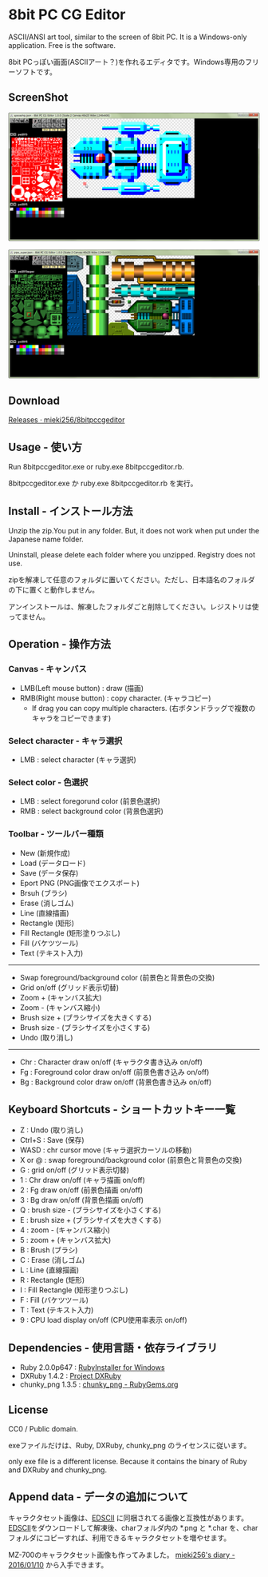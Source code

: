 8bit PC CG Editor
=================

ASCII/ANSI art tool, similar to the screen of 8bit PC. It is a Windows-only application. Free is the software.

8bit PCっぽい画面(ASCIIアート？)を作れるエディタです。Windows専用のフリーソフトです。

## ScreenShot

![ScreenShot1](screenshot/8bitpccgeditor_ss1.png?raw=true )

![ScreenShot2](screenshot/8bitpccgeditor_ss2.png?raw=true )

## Download

[Releases · mieki256/8bitpccgeditor](https://github.com/mieki256/8bitpccgeditor/releases/ )

## Usage - 使い方

Run 8bitpccgeditor.exe or ruby.exe 8bitpccgeditor.rb.

8bitpccgeditor.exe か ruby.exe 8bitpccgeditor.rb を実行。

## Install - インストール方法
Unzip the zip.You put in any folder. But, it does not work when put under the Japanese name folder.

Uninstall, please delete each folder where you unzipped. Registry does not use.

zipを解凍して任意のフォルダに置いてください。ただし、日本語名のフォルダの下に置くと動作しません。

アンインストールは、解凍したフォルダごと削除してください。レジストリは使ってません。

## Operation - 操作方法

### Canvas - キャンバス

* LMB(Left mouse button) : draw (描画)
* RMB(Right mouse button) : copy character. (キャラコピー)
    * If drag you can copy multiple characters. (右ボタンドラッグで複数のキャラをコピーできます)

### Select character - キャラ選択

* LMB : select character (キャラ選択)

### Select color - 色選択

* LMB : select foregorund color (前景色選択)
* RMB : select background color (背景色選択)

### Toolbar - ツールバー種類

* New (新規作成)
* Load (データロード)
* Save (データ保存)
* Eport PNG (PNG画像でエクスポート)
* Brsuh (ブラシ)
* Erase (消しゴム)
* Line (直線描画)
* Rectangle (矩形)
* Fill Rectangle (矩形塗りつぶし)
* Fill (バケツツール)
* Text (テキスト入力)

- - - - 

* Swap foreground/background color (前景色と背景色の交換)
* Grid on/off (グリッド表示切替)
* Zoom + (キャンバス拡大)
* Zoom - (キャンバス縮小)
* Brush size + (ブラシサイズを大きくする)
* Brush size - (ブラシサイズを小さくする)
* Undo (取り消し)

- - - - 

* Chr : Character draw on/off (キャラクタ書き込み on/off)
* Fg : Foreground color draw on/off (前景色書き込み on/off)
* Bg : Background color draw on/off (背景色書き込み on/off)

## Keyboard Shortcuts - ショートカットキー一覧

* Z : Undo (取り消し)
* Ctrl+S : Save (保存)
* WASD : chr cursor move (キャラ選択カーソルの移動)
* X or @ : swap foreground/background color (前景色と背景色の交換)
* G : grid on/off (グリッド表示切替)
* 1 : Chr draw on/off (キャラ描画 on/off)
* 2 : Fg draw on/off (前景色描画 on/off)
* 3 : Bg draw on/off (背景色描画 on/off)
* Q : brush size - (ブラシサイズを小さくする)
* E : brush size + (ブラシサイズを大きくする)
* 4 : zoom - (キャンバス縮小)
* 5 : zoom + (キャンバス拡大)
* B : Brush (ブラシ)
* C : Erase (消しゴム)
* L : Line (直線描画)
* R : Rectangle (矩形)
* I : Fill Rectangle (矩形塗りつぶし)
* F : Fill (バケツツール)
* T : Text (テキスト入力)
* 9 : CPU load display on/off (CPU使用率表示 on/off)

## Dependencies - 使用言語・依存ライブラリ

* Ruby 2.0.0p647 : [RubyInstaller for Windows](http://rubyinstaller.org/ )
* DXRuby 1.4.2 : [Project DXRuby](http://dxruby.osdn.jp/ )
* chunky_png 1.3.5 : [chunky_png - RubyGems.org](https://rubygems.org/gems/chunky_png/versions/1.3.5 )


## License

CC0 / Public domain.

exeファイルだけは、Ruby, DXRuby, chunky_png のライセンスに従います。

only exe file is a different license. Because it contains the binary of Ruby and DXRuby and chunky_png.

## Append data - データの追加について

キャラクタセット画像は、[EDSCII] に同梱されてる画像と互換性があります。[EDSCII]をダウンロードして解凍後、charフォルダ内の \*.png と \*.char を、charフォルダにコピーすれば、利用できるキャラクタセットを増やせます。

MZ-700のキャラクタセット画像も作ってみました。
[mieki256's diary - 2016/01/10](http://blawat2015.no-ip.com/~mieki256/diary/201601101.html#201601101S4 )
から入手できます。
 
[EDSCII]:http://vectorpoem.com/edscii/

